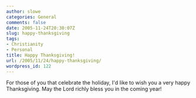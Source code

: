 ```yaml
---
author: slowe
categories: General
comments: false
date: 2005-11-24T20:30:07Z
slug: happy-thanksgiving
tags:
- Christianity
- Personal
title: Happy Thanksgiving!
url: /2005/11/24/happy-thanksgiving/
wordpress_id: 122
---
```


For those of you that celebrate the holiday, I'd like to wish you a very happy Thanksgiving. May the Lord richly bless you in the coming year!
